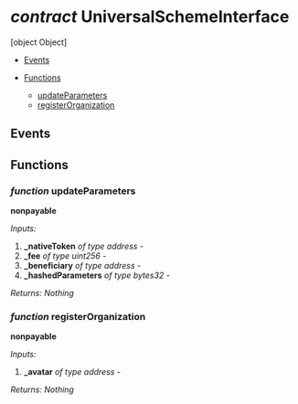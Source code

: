 # *contract* UniversalSchemeInterface
[object Object]

- [Events](#events)

- [Functions](#functions)
    - [updateParameters](#function-updateparameters)
    - [registerOrganization](#function-registerorganization)

## Events

## Functions
### *function* updateParameters
**nonpayable**

*Inputs:*
1. **_nativeToken** *of type address* - 
2. **_fee** *of type uint256* - 
3. **_beneficiary** *of type address* - 
4. **_hashedParameters** *of type bytes32* - 

*Returns:*
*Nothing*

### *function* registerOrganization
**nonpayable**

*Inputs:*
1. **_avatar** *of type address* - 

*Returns:*
*Nothing*

